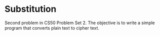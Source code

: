 # Substitution
Second problem in CS50 Problem Set 2. The objective is to write a simple program that converts plain text to cipher text.